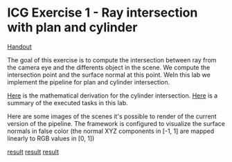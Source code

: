 # ICG Exercise 1 - Ray intersection with plan and cylinder

[Handout](https://htmlpreview.github.io/?https://github.com/jonasblanc/ComputerGraphicProject/blob/master/icg_exercise_1/exercise1.html)

The goal of this exercise is to compute the intersection between ray from the camera eye and the differents object in the scene. We compute the intersection point and the surface normal at this point. WeIn this lab we implement the pipeline for plan and cylinder intersection.

[Here](./report/Theory.pdf) is the mathematical derivation for the cylinder intersection.
[Here](./report/README.md) is a summary of the executed tasks in this lab.

Here are some images of the scenes it's possible to render of the current version of the pipeline. The framework is configured to visualize the surface normals in false color (the normal XYZ components in [-1, 1] are mapped linearly to RGB values in [0, 1])

[result](./report/barrel.png)
[result](./report/corner.png)
[result](./report/cylinders.png)